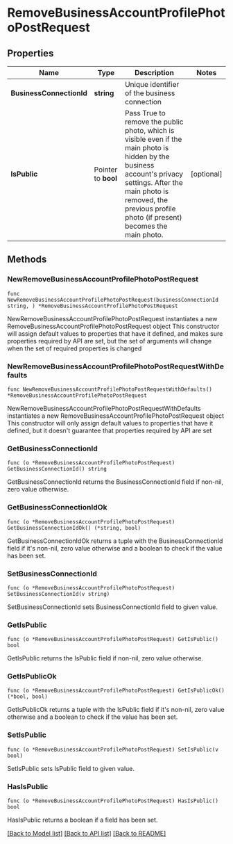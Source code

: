 # RemoveBusinessAccountProfilePhotoPostRequest

## Properties

Name | Type | Description | Notes
------------ | ------------- | ------------- | -------------
**BusinessConnectionId** | **string** | Unique identifier of the business connection | 
**IsPublic** | Pointer to **bool** | Pass True to remove the public photo, which is visible even if the main photo is hidden by the business account&#39;s privacy settings. After the main photo is removed, the previous profile photo (if present) becomes the main photo. | [optional] 

## Methods

### NewRemoveBusinessAccountProfilePhotoPostRequest

`func NewRemoveBusinessAccountProfilePhotoPostRequest(businessConnectionId string, ) *RemoveBusinessAccountProfilePhotoPostRequest`

NewRemoveBusinessAccountProfilePhotoPostRequest instantiates a new RemoveBusinessAccountProfilePhotoPostRequest object
This constructor will assign default values to properties that have it defined,
and makes sure properties required by API are set, but the set of arguments
will change when the set of required properties is changed

### NewRemoveBusinessAccountProfilePhotoPostRequestWithDefaults

`func NewRemoveBusinessAccountProfilePhotoPostRequestWithDefaults() *RemoveBusinessAccountProfilePhotoPostRequest`

NewRemoveBusinessAccountProfilePhotoPostRequestWithDefaults instantiates a new RemoveBusinessAccountProfilePhotoPostRequest object
This constructor will only assign default values to properties that have it defined,
but it doesn't guarantee that properties required by API are set

### GetBusinessConnectionId

`func (o *RemoveBusinessAccountProfilePhotoPostRequest) GetBusinessConnectionId() string`

GetBusinessConnectionId returns the BusinessConnectionId field if non-nil, zero value otherwise.

### GetBusinessConnectionIdOk

`func (o *RemoveBusinessAccountProfilePhotoPostRequest) GetBusinessConnectionIdOk() (*string, bool)`

GetBusinessConnectionIdOk returns a tuple with the BusinessConnectionId field if it's non-nil, zero value otherwise
and a boolean to check if the value has been set.

### SetBusinessConnectionId

`func (o *RemoveBusinessAccountProfilePhotoPostRequest) SetBusinessConnectionId(v string)`

SetBusinessConnectionId sets BusinessConnectionId field to given value.


### GetIsPublic

`func (o *RemoveBusinessAccountProfilePhotoPostRequest) GetIsPublic() bool`

GetIsPublic returns the IsPublic field if non-nil, zero value otherwise.

### GetIsPublicOk

`func (o *RemoveBusinessAccountProfilePhotoPostRequest) GetIsPublicOk() (*bool, bool)`

GetIsPublicOk returns a tuple with the IsPublic field if it's non-nil, zero value otherwise
and a boolean to check if the value has been set.

### SetIsPublic

`func (o *RemoveBusinessAccountProfilePhotoPostRequest) SetIsPublic(v bool)`

SetIsPublic sets IsPublic field to given value.

### HasIsPublic

`func (o *RemoveBusinessAccountProfilePhotoPostRequest) HasIsPublic() bool`

HasIsPublic returns a boolean if a field has been set.


[[Back to Model list]](../README.md#documentation-for-models) [[Back to API list]](../README.md#documentation-for-api-endpoints) [[Back to README]](../README.md)


